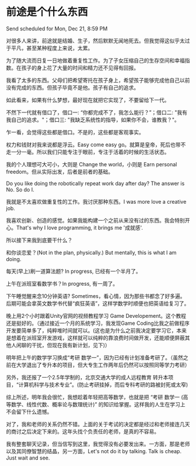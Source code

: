 # 前途是个什么东西

Send scheduled for Mon, Dec 21, 8:59 PM



对很多人来讲，前途就是结婚、生子，然后默默无闻地死去。但我觉得这似乎太过于平凡，甚至某种程度上来说，太累。

为了随大流而日复一日地做着重复性工作。为了子女压缩自己的生存空间和幸福指数。在孩子的身上花了大量的时间和精力还不见得有回报。



我看了太多的东西。父母们把希望寄托在孩子身上，希望孩子能够完成他自己以前没有完成的东西。但孩子毕竟不是他。孩子有自己的追求。

如此看来，如果有什么梦想，最好现在就把它实现了，不要留给下一代。

不然下一代就有借口了，借口一: “你都完成不了，我怎么能行？”；借口二: "我有我自己的追求。"；借口三: "我缺乏系统性的指导，如果你不会，谁教我？"。

乍一看，会觉得这些都是借口。不是的，这些都是客观事实。



权力和钱财对我来说都是浮云。Easy come easy go。就算是皇帝，死后也带不走一分一毫。所以我们只能专注于眼前，专注于活着的时候的生活状态。

我的个人理想可大可小，大则是 Change the world，小则是 Earn personal freedom。但从实际出发，后者是前者的基础。



Do you like doing the robotically repeat work day after day? The answer is No. So do I.

我就是不太喜欢做重复性的工作。我讨厌那种东西。I was more love a creative job.

我喜欢创新、创造的感觉。如果我能构建一个之前从来没有过的东西。我会特别开心。That's why I love programming, it brings me '成就感'.



所以接下来我到底要干什么？

和你谈恋爱？\(Not in the plan, physically.\) But mentally, this is what I am doing.

每天\(早上\)刷一道算法题? In progress, 已经有一个半月了。

上午在派班室看数学书？In progress, 有一周了。

下午睡觉醒来念10分钟英语? Sometimes，看心情，因为那些书都念了好多遍。后期可能会拿英文数学书代替“疯狂英语”，这样学数学时顺便也把英语给复习了。

晚上用2个小时跟着Unity官网的视频教程学习 Game Developement。这个教程还是挺好的。（通过接近一个月的系统学习，我发现Game Coding比我之前做程序开发要简单多了，纯粹堆时间就可以。\(这也是为什么之前我决定要学习它，本来是想着在派班室开发游戏，这样就可以纯粹的靠浪费时间做开发，还能顺便屏蔽其他人闲聊的干扰，但现在我有新计划，见下\)）



明年把上午的数学学习换成“考研 数学一”，因为已经有计划准备考研了。（虽然之前在大学退出了专升本的项目，但大专生工作两年后仍然可以按照同等学力考研）

另外，我还报了一个2.5年学制的，北京交通大学的成人远程教育 转升本项目，“计算机科学与技术专业”。\(防止考研挂掉，而后专科考研的路被封死或太窄\)

综上所述，明年我会很忙，我想趁着年轻把高等数学，也就是把 “考研 数学一 \(高等数学、线性代数、概率论与数理统计\)” 的知识给掌握。这样我的人生在学习上不会留下什么遗憾。



对了，我和老师的关系仍然不错。上面的关于考试的决定都是经过和老师接连几天的商讨之后决定下来的。这年头找个负责任的老师，是真的不容易。

我有整套聊天记录，但当信写到这里，我觉得没有必要发出来。一方面，那是老师以及其同僚智慧的结晶，另一方面，Let's not do it by talking. Talk is cheap. Just wait and see.

